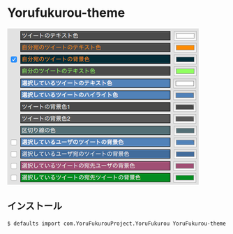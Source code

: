 # Yorufukurou-theme

![サンプル](https://raw.githubusercontent.com/Decors/Yorufukurou-theme/master/sample.png)

## インストール

```bash
$ defaults import com.YoruFukurouProject.YoruFukurou YoruFukurou-theme.plist
```
